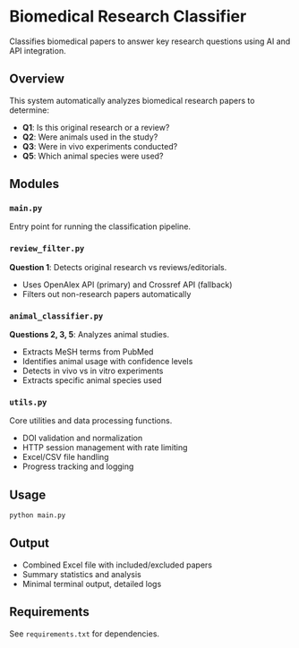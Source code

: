 # Biomedical Research Classifier

Classifies biomedical papers to answer key research questions using AI and API integration.

## Overview

This system automatically analyzes biomedical research papers to determine:
- **Q1**: Is this original research or a review?
- **Q2**: Were animals used in the study?
- **Q3**: Were in vivo experiments conducted?
- **Q5**: Which animal species were used?

## Modules

### `main.py`
Entry point for running the classification pipeline.

### `review_filter.py`
**Question 1**: Detects original research vs reviews/editorials.
- Uses OpenAlex API (primary) and Crossref API (fallback)
- Filters out non-research papers automatically

### `animal_classifier.py`
**Questions 2, 3, 5**: Analyzes animal studies.
- Extracts MeSH terms from PubMed
- Identifies animal usage with confidence levels
- Detects in vivo vs in vitro experiments
- Extracts specific animal species used

### `utils.py`
Core utilities and data processing functions.
- DOI validation and normalization
- HTTP session management with rate limiting
- Excel/CSV file handling
- Progress tracking and logging

## Usage

```bash
python main.py
```

## Output

- Combined Excel file with included/excluded papers
- Summary statistics and analysis
- Minimal terminal output, detailed logs

## Requirements

See `requirements.txt` for dependencies.

